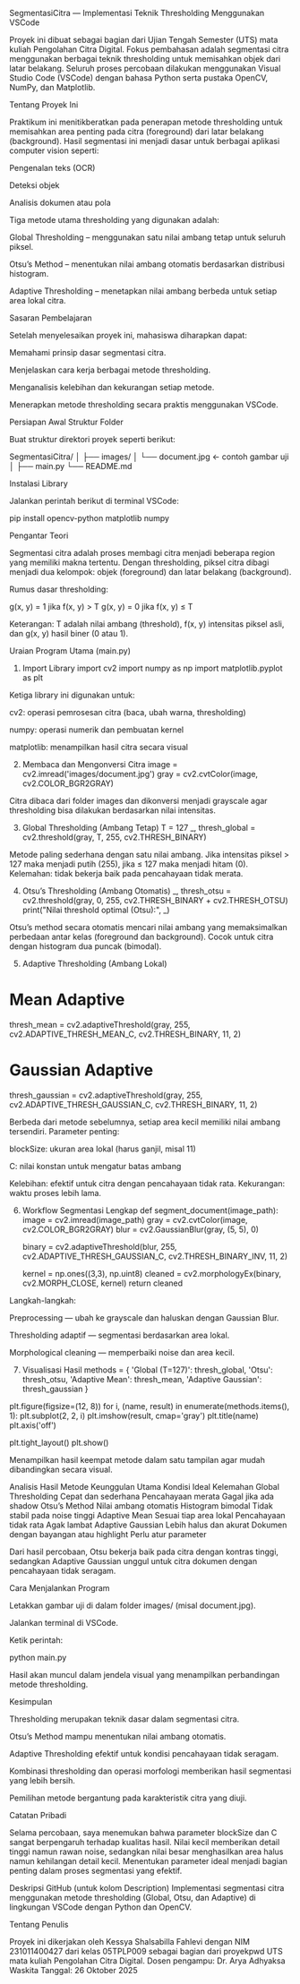 SegmentasiCitra — Implementasi Teknik Thresholding Menggunakan VSCode

Proyek ini dibuat sebagai bagian dari Ujian Tengah Semester (UTS) mata kuliah Pengolahan Citra Digital.
Fokus pembahasan adalah segmentasi citra menggunakan berbagai teknik thresholding untuk memisahkan objek dari latar belakang.
Seluruh proses percobaan dilakukan menggunakan Visual Studio Code (VSCode) dengan bahasa Python serta pustaka OpenCV, NumPy, dan Matplotlib.

Tentang Proyek Ini

Praktikum ini menitikberatkan pada penerapan metode thresholding untuk memisahkan area penting pada citra (foreground) dari latar belakang (background).
Hasil segmentasi ini menjadi dasar untuk berbagai aplikasi computer vision seperti:

Pengenalan teks (OCR)

Deteksi objek

Analisis dokumen atau pola

Tiga metode utama thresholding yang digunakan adalah:

Global Thresholding – menggunakan satu nilai ambang tetap untuk seluruh piksel.

Otsu’s Method – menentukan nilai ambang otomatis berdasarkan distribusi histogram.

Adaptive Thresholding – menetapkan nilai ambang berbeda untuk setiap area lokal citra.

Sasaran Pembelajaran

Setelah menyelesaikan proyek ini, mahasiswa diharapkan dapat:

Memahami prinsip dasar segmentasi citra.

Menjelaskan cara kerja berbagai metode thresholding.

Menganalisis kelebihan dan kekurangan setiap metode.

Menerapkan metode thresholding secara praktis menggunakan VSCode.

Persiapan Awal
Struktur Folder

Buat struktur direktori proyek seperti berikut:

SegmentasiCitra/
│
├── images/
│   └── document.jpg        ← contoh gambar uji
│
├── main.py
└── README.md

Instalasi Library

Jalankan perintah berikut di terminal VSCode:

pip install opencv-python matplotlib numpy

Pengantar Teori

Segmentasi citra adalah proses membagi citra menjadi beberapa region yang memiliki makna tertentu.
Dengan thresholding, piksel citra dibagi menjadi dua kelompok: objek (foreground) dan latar belakang (background).

Rumus dasar thresholding:

g(x, y) = 1 jika f(x, y) > T
g(x, y) = 0 jika f(x, y) ≤ T


Keterangan:
T adalah nilai ambang (threshold), f(x, y) intensitas piksel asli, dan g(x, y) hasil biner (0 atau 1).

Uraian Program Utama (main.py)
1. Import Library
import cv2
import numpy as np
import matplotlib.pyplot as plt


Ketiga library ini digunakan untuk:

cv2: operasi pemrosesan citra (baca, ubah warna, thresholding)

numpy: operasi numerik dan pembuatan kernel

matplotlib: menampilkan hasil citra secara visual

2. Membaca dan Mengonversi Citra
image = cv2.imread('images/document.jpg')
gray = cv2.cvtColor(image, cv2.COLOR_BGR2GRAY)


Citra dibaca dari folder images dan dikonversi menjadi grayscale agar thresholding bisa dilakukan berdasarkan nilai intensitas.

3. Global Thresholding (Ambang Tetap)
T = 127
_, thresh_global = cv2.threshold(gray, T, 255, cv2.THRESH_BINARY)


Metode paling sederhana dengan satu nilai ambang.
Jika intensitas piksel > 127 maka menjadi putih (255), jika ≤ 127 maka menjadi hitam (0).
Kelemahan: tidak bekerja baik pada pencahayaan tidak merata.

4. Otsu’s Thresholding (Ambang Otomatis)
_, thresh_otsu = cv2.threshold(gray, 0, 255, cv2.THRESH_BINARY + cv2.THRESH_OTSU)
print("Nilai threshold optimal (Otsu):", _)


Otsu’s method secara otomatis mencari nilai ambang yang memaksimalkan perbedaan antar kelas (foreground dan background).
Cocok untuk citra dengan histogram dua puncak (bimodal).

5. Adaptive Thresholding (Ambang Lokal)
# Mean Adaptive
thresh_mean = cv2.adaptiveThreshold(gray, 255,
    cv2.ADAPTIVE_THRESH_MEAN_C, cv2.THRESH_BINARY, 11, 2)

# Gaussian Adaptive
thresh_gaussian = cv2.adaptiveThreshold(gray, 255,
    cv2.ADAPTIVE_THRESH_GAUSSIAN_C, cv2.THRESH_BINARY, 11, 2)


Berbeda dari metode sebelumnya, setiap area kecil memiliki nilai ambang tersendiri.
Parameter penting:

blockSize: ukuran area lokal (harus ganjil, misal 11)

C: nilai konstan untuk mengatur batas ambang

Kelebihan: efektif untuk citra dengan pencahayaan tidak rata.
Kekurangan: waktu proses lebih lama.

6. Workflow Segmentasi Lengkap
def segment_document(image_path):
    image = cv2.imread(image_path)
    gray = cv2.cvtColor(image, cv2.COLOR_BGR2GRAY)
    blur = cv2.GaussianBlur(gray, (5, 5), 0)

    binary = cv2.adaptiveThreshold(blur, 255,
        cv2.ADAPTIVE_THRESH_GAUSSIAN_C,
        cv2.THRESH_BINARY_INV, 11, 2)

    kernel = np.ones((3,3), np.uint8)
    cleaned = cv2.morphologyEx(binary, cv2.MORPH_CLOSE, kernel)
    return cleaned


Langkah-langkah:

Preprocessing — ubah ke grayscale dan haluskan dengan Gaussian Blur.

Thresholding adaptif — segmentasi berdasarkan area lokal.

Morphological cleaning — memperbaiki noise dan area kecil.

7. Visualisasi Hasil
methods = {
    'Global (T=127)': thresh_global,
    'Otsu': thresh_otsu,
    'Adaptive Mean': thresh_mean,
    'Adaptive Gaussian': thresh_gaussian
}

plt.figure(figsize=(12, 8))
for i, (name, result) in enumerate(methods.items(), 1):
    plt.subplot(2, 2, i)
    plt.imshow(result, cmap='gray')
    plt.title(name)
    plt.axis('off')

plt.tight_layout()
plt.show()


Menampilkan hasil keempat metode dalam satu tampilan agar mudah dibandingkan secara visual.

Analisis Hasil
Metode	Keunggulan Utama	Kondisi Ideal	Kelemahan
Global Thresholding	Cepat dan sederhana	Pencahayaan merata	Gagal jika ada shadow
Otsu’s Method	Nilai ambang otomatis	Histogram bimodal	Tidak stabil pada noise tinggi
Adaptive Mean	Sesuai tiap area lokal	Pencahayaan tidak rata	Agak lambat
Adaptive Gaussian	Lebih halus dan akurat	Dokumen dengan bayangan atau highlight	Perlu atur parameter

Dari hasil percobaan, Otsu bekerja baik pada citra dengan kontras tinggi, sedangkan Adaptive Gaussian unggul untuk citra dokumen dengan pencahayaan tidak seragam.

Cara Menjalankan Program

Letakkan gambar uji di dalam folder images/ (misal document.jpg).

Jalankan terminal di VSCode.

Ketik perintah:

python main.py


Hasil akan muncul dalam jendela visual yang menampilkan perbandingan metode thresholding.

Kesimpulan

Thresholding merupakan teknik dasar dalam segmentasi citra.

Otsu’s Method mampu menentukan nilai ambang otomatis.

Adaptive Thresholding efektif untuk kondisi pencahayaan tidak seragam.

Kombinasi thresholding dan operasi morfologi memberikan hasil segmentasi yang lebih bersih.

Pemilihan metode bergantung pada karakteristik citra yang diuji.

Catatan Pribadi

Selama percobaan, saya menemukan bahwa parameter blockSize dan C sangat berpengaruh terhadap kualitas hasil.
Nilai kecil memberikan detail tinggi namun rawan noise, sedangkan nilai besar menghasilkan area halus namun kehilangan detail kecil.
Menentukan parameter ideal menjadi bagian penting dalam proses segmentasi yang efektif.

Deskripsi GitHub (untuk kolom Description)
Implementasi segmentasi citra menggunakan metode thresholding (Global, Otsu, dan Adaptive) di lingkungan VSCode dengan Python dan OpenCV.

Tentang Penulis

Proyek ini dikerjakan oleh Kessya Shalsabilla Fahlevi dengan NIM 231011400427 dari kelas 05TPLP009 sebagai bagian dari proyekpwd
 UTS mata kuliah Pengolahan Citra Digital.
Dosen pengampu: Dr. Arya Adhyaksa Waskita
Tanggal: 26 Oktober 2025